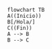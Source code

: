 ``` mermaid 
flowchart TB
A((Inicio))
B[/Hola/]
C((Fin))
A --> B
B --> C
```
<!--
dfd de hola mundo
-->

